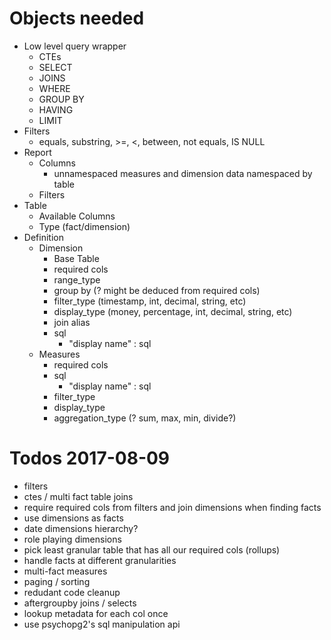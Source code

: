 # Objects needed
* Low level query wrapper
    * CTEs
    * SELECT
    * JOINS
    * WHERE
    * GROUP BY
    * HAVING
    * LIMIT
* Filters
    * equals, substring, >=, <, between, not equals, IS NULL
* Report
    * Columns
        * unnamespaced measures and dimension data namespaced by table
    * Filters
* Table
    * Available Columns
    * Type (fact/dimension)
* Definition
    * Dimension
        * Base Table
        * required cols
        * range_type
        * group by (? might be deduced from required cols)
        * filter_type (timestamp, int, decimal, string, etc)
        * display_type (money, percentage, int, decimal, string, etc)
        * join alias
        * sql
            * "display name" : sql 
    * Measures
        * required cols
        * sql
            * "display name" : sql
        * filter_type
        * display_type
        * aggregation_type (? sum, max, min, divide?)
# Todos 2017-08-09
* filters
* ctes / multi fact table joins
* require required cols from filters and join dimensions when finding facts
* use dimensions as facts
* date dimensions hierarchy?
* role playing dimensions
* pick least granular table that has all our required cols (rollups)
* handle facts at different granularities
* multi-fact measures
* paging / sorting
* redudant code cleanup
* aftergroupby joins / selects
* lookup metadata for each col once
* use psychopg2's sql manipulation api